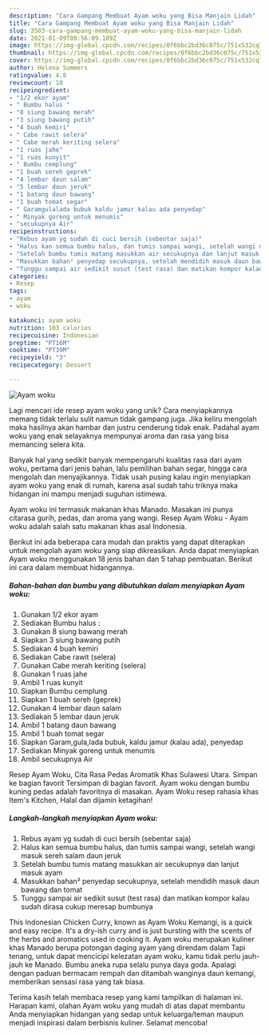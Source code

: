 ```yaml
---
description: "Cara Gampang Membuat Ayam woku yang Bisa Manjain Lidah"
title: "Cara Gampang Membuat Ayam woku yang Bisa Manjain Lidah"
slug: 3503-cara-gampang-membuat-ayam-woku-yang-bisa-manjain-lidah
date: 2021-01-09T08:56:09.109Z
image: https://img-global.cpcdn.com/recipes/0f6bbc2bd36c075c/751x532cq70/ayam-woku-foto-resep-utama.jpg
thumbnail: https://img-global.cpcdn.com/recipes/0f6bbc2bd36c075c/751x532cq70/ayam-woku-foto-resep-utama.jpg
cover: https://img-global.cpcdn.com/recipes/0f6bbc2bd36c075c/751x532cq70/ayam-woku-foto-resep-utama.jpg
author: Helena Summers
ratingvalue: 4.8
reviewcount: 10
recipeingredient:
- "1/2 ekor ayam"
- " Bumbu halus "
- "8 siung bawang merah"
- "3 siung bawang putih"
- "4 buah kemiri"
- " Cabe rawit selera"
- " Cabe merah keriting selera"
- "1 ruas jahe"
- "1 ruas kunyit"
- " Bumbu cemplung"
- "1 buah sereh geprek"
- "4 lembar daun salam"
- "5 lembar daun jeruk"
- "1 batang daun bawang"
- "1 buah tomat segar"
- " Garamgulalada bubuk kaldu jamur kalau ada penyedap"
- " Minyak goreng untuk menumis"
- "secukupnya Air"
recipeinstructions:
- "Rebus ayam yg sudah di cuci bersih (sebentar saja)"
- "Halus kan semua bumbu halus, dan tumis sampai wangi, setelah wangi masuk sereh salam daun jeruk"
- "Setelah bumbu tumis matang masukkan air secukupnya dan lanjut masuk ayam"
- "Masukkan bahan² penyedap secukupnya, setelah mendidih masuk daun bawang dan tomat"
- "Tunggu sampai air sedikit susut (test rasa) dan matikan kompor kalau sudah dirasa cukup meresap bumbunya"
categories:
- Resep
tags:
- ayam
- woku

katakunci: ayam woku 
nutrition: 103 calories
recipecuisine: Indonesian
preptime: "PT16M"
cooktime: "PT39M"
recipeyield: "3"
recipecategory: Dessert

---
```



![Ayam woku](https://img-global.cpcdn.com/recipes/0f6bbc2bd36c075c/751x532cq70/ayam-woku-foto-resep-utama.jpg)

Lagi mencari ide resep ayam woku yang unik? Cara menyiapkannya memang tidak terlalu sulit namun tidak gampang juga. Jika keliru mengolah maka hasilnya akan hambar dan justru cenderung tidak enak. Padahal ayam woku yang enak selayaknya mempunyai aroma dan rasa yang bisa memancing selera kita.

Banyak hal yang sedikit banyak mempengaruhi kualitas rasa dari ayam woku, pertama dari jenis bahan, lalu pemilihan bahan segar, hingga cara mengolah dan menyajikannya. Tidak usah pusing kalau ingin menyiapkan ayam woku yang enak di rumah, karena asal sudah tahu triknya maka hidangan ini mampu menjadi suguhan istimewa.

Ayam woku ini termasuk makanan khas Manado. Masakan ini punya citarasa gurih, pedas, dan aroma yang wangi. Resep Ayam Woku - Ayam woku adalah salah satu makanan khas asal Indonesia.


Berikut ini ada beberapa cara mudah dan praktis yang dapat diterapkan untuk mengolah ayam woku yang siap dikreasikan. Anda dapat menyiapkan Ayam woku menggunakan 18 jenis bahan dan 5 tahap pembuatan. Berikut ini cara dalam membuat hidangannya.

<!--inarticleads1-->

##### Bahan-bahan dan bumbu yang dibutuhkan dalam menyiapkan Ayam woku:

1. Gunakan 1/2 ekor ayam
1. Sediakan  Bumbu halus :
1. Gunakan 8 siung bawang merah
1. Siapkan 3 siung bawang putih
1. Sediakan 4 buah kemiri
1. Sediakan  Cabe rawit (selera)
1. Gunakan  Cabe merah keriting (selera)
1. Gunakan 1 ruas jahe
1. Ambil 1 ruas kunyit
1. Siapkan  Bumbu cemplung
1. Siapkan 1 buah sereh (geprek)
1. Gunakan 4 lembar daun salam
1. Sediakan 5 lembar daun jeruk
1. Ambil 1 batang daun bawang
1. Ambil 1 buah tomat segar
1. Siapkan  Garam,gula,lada bubuk, kaldu jamur (kalau ada), penyedap
1. Sediakan  Minyak goreng untuk menumis
1. Ambil secukupnya Air


Resep Ayam Woku, Cita Rasa Pedas Aromatik Khas Sulawesi Utara. Simpan ke bagian favorit Tersimpan di bagian favorit. Ayam woku dengan bumbu kuning pedas adalah favoritnya di masakan. Ayam Woku resep rahasia khas Item&#39;s Kitchen, Halal dan dijamin ketagihan! 

<!--inarticleads2-->

##### Langkah-langkah menyiapkan Ayam woku:

1. Rebus ayam yg sudah di cuci bersih (sebentar saja)
1. Halus kan semua bumbu halus, dan tumis sampai wangi, setelah wangi masuk sereh salam daun jeruk
1. Setelah bumbu tumis matang masukkan air secukupnya dan lanjut masuk ayam
1. Masukkan bahan² penyedap secukupnya, setelah mendidih masuk daun bawang dan tomat
1. Tunggu sampai air sedikit susut (test rasa) dan matikan kompor kalau sudah dirasa cukup meresap bumbunya


This Indonesian Chicken Curry, known as Ayam Woku Kemangi, is a quick and easy recipe. It&#39;s a dry-ish curry and is just bursting with the scents of the herbs and aromatics used in cooking it. Ayam woku merupakan kuliner khas Manado berupa potongan daging ayam yang direndam dalam Tapi tenang, untuk dapat mencicipi kelezatan ayam woku, kamu tidak perlu jauh-jauh ke Manado. Bumbu aneka rupa selalu punya daya goda. Apalagi dengan paduan bermacam rempah dan ditambah wanginya daun kemangi, memberikan sensasi rasa yang tak biasa. 

Terima kasih telah membaca resep yang kami tampilkan di halaman ini. Harapan kami, olahan Ayam woku yang mudah di atas dapat membantu Anda menyiapkan hidangan yang sedap untuk keluarga/teman maupun menjadi inspirasi dalam berbisnis kuliner. Selamat mencoba!
